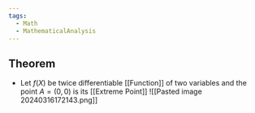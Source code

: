 ```yaml
---
tags:
  - Math
  - MathematicalAnalysis
---
```

## Theorem
- Let $f(X)$ be twice differentiable [[Function]] of two variables and the point $A=(0,0)$ is its [[Extreme Point]] 
![[Pasted image 20240316172143.png]]
